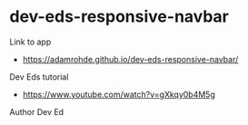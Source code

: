 # dev-eds-responsive-navbar

Link to app
  - https://adamrohde.github.io/dev-eds-responsive-navbar/

Dev Eds tutorial
  - https://www.youtube.com/watch?v=gXkqy0b4M5g
  
  Author Dev Ed
  



